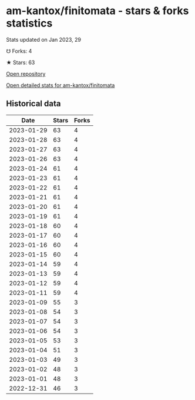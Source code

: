 # am-kantox/finitomata - stars & forks statistics

Stats updated on Jan 2023, 29

☋ Forks: 4

★ Stars: 63

[Open repository](https://github.com/am-kantox/finitomata)

[Open detailed stats for am-kantox/finitomata](https://reviewgithub.com/rep/am-kantox/finitomata)

## Historical data
| Date | Stars | Forks |
|------|-------|-------|
| 2023-01-29 | 63 | 4 | 
| 2023-01-28 | 63 | 4 | 
| 2023-01-27 | 63 | 4 | 
| 2023-01-26 | 63 | 4 | 
| 2023-01-24 | 61 | 4 | 
| 2023-01-23 | 61 | 4 | 
| 2023-01-22 | 61 | 4 | 
| 2023-01-21 | 61 | 4 | 
| 2023-01-20 | 61 | 4 | 
| 2023-01-19 | 61 | 4 | 
| 2023-01-18 | 60 | 4 | 
| 2023-01-17 | 60 | 4 | 
| 2023-01-16 | 60 | 4 | 
| 2023-01-15 | 60 | 4 | 
| 2023-01-14 | 59 | 4 | 
| 2023-01-13 | 59 | 4 | 
| 2023-01-12 | 59 | 4 | 
| 2023-01-11 | 59 | 4 | 
| 2023-01-09 | 55 | 3 | 
| 2023-01-08 | 54 | 3 | 
| 2023-01-07 | 54 | 3 | 
| 2023-01-06 | 54 | 3 | 
| 2023-01-05 | 53 | 3 | 
| 2023-01-04 | 51 | 3 | 
| 2023-01-03 | 49 | 3 | 
| 2023-01-02 | 48 | 3 | 
| 2023-01-01 | 48 | 3 | 
| 2022-12-31 | 46 | 3 | 


